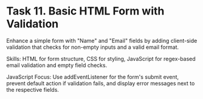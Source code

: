 # Task 11. Basic HTML Form with Validation

Enhance a simple form with "Name" and "Email" fields by adding client-side validation that checks for non-empty inputs and a valid email format.

Skills: HTML for form structure, CSS for styling, JavaScript for regex-based email validation and empty field checks.

JavaScript Focus: Use addEventListener for the form's submit event, prevent default action if validation fails, and display error messages next to the respective fields.
